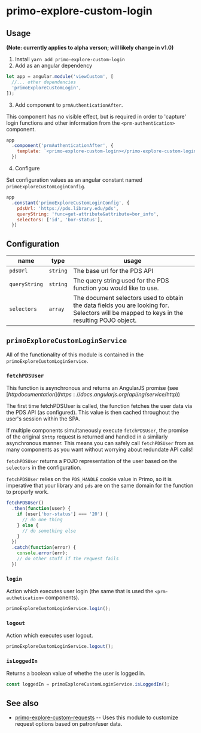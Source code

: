# primo-explore-custom-login

## Usage
**(Note: currently applies to alpha verson; will likely change in v1.0)**

1. Install
`yarn add primo-explore-custom-login`
2. Add as an angular dependency
```js
let app = angular.module('viewCustom', [
  //... other dependencies
  'primoExploreCustomLogin',
]);
```
3. Add component to `prmAuthenticationAfter`.

This component has no visible effect, but is required in order to 'capture' login functions and other information from the `<prm-authentication>` component.

```js
app
  .component('prmAuthenticationAfter', {
    template: `<primo-explore-custom-login></primo-explore-custom-login>`
  })
```
4. Configure

Set configuration values as an angular constant named `primoExploreCustomLoginConfig`.

```js
app
  .constant('primoExploreCustomLoginConfig', {
    pdsUrl: 'https://pds.library.edu/pds',
    queryString: 'func=get-attribute&attribute=bor_info',
    selectors: ['id', 'bor-status'],
  })
```

## Configuration

|name|type|usage|
|---|---|---|
`pdsUrl`| `string` | The base url for the PDS API
`queryString` | `string` | The query string used for the PDS function you would like to use.
`selectors` | `array` | The document selectors used to obtain the data fields you are looking for. Selectors will be mapped to keys in the resulting POJO object.

## `primoExploreCustomLoginService`

All of the functionality of this module is contained in the `primoExploreCustomLoginService`.

### `fetchPDSUser`

This function is asynchronous and returns an AngularJS promise (see [$http documentation](https://docs.angularjs.org/api/ng/service/$http))

The first time fetchPDSUser is called, the function fetches the user data via the PDS API (as configured). This value is then cached throughout the user's session within the SPA.

If multiple components simultaneously execute `fetchPDSUser`, the promise of the original `$http` request is returned and handled in a similarly asynchronous manner. This means you can safely call `fetchPDSUser` from as many components as you want without worrying about redundate API calls!

`fetchPDSUser` returns a POJO representation of the user based on the `selectors` in the configuration.

`fetchPDSUser` relies on the `PDS_HANDLE` cookie value in Primo, so it is imperative that your library and `pds` are on the same domain for the function to properly work.

```js
fetchPDSUser()
  .then(function(user) {
    if (user['bor-status'] === '20') {
      // do one thing
    } else {
      // do something else
    }
  })
  .catch(function(error) {
    console.error(err);
    // do other stuff if the request fails
  })
```

### `login`

Action which executes user login (the same that is used the `<prm-authetication>` components).

```js
primoExploreCustomLoginService.login();
```

### `logout`

Action which executes user logout.

```js
primoExploreCustomLoginService.logout();
```

### `isLoggedIn`

Returns a boolean value of whethe the user is logged in.

```js
const loggedIn = primoExploreCustomLoginService.isLoggedIn();
```

## See also
* [primo-explore-custom-requests](https://github.com/NYULibraries/primo-explore-custom-requests) -- Uses this module to customize request options based on patron/user data.